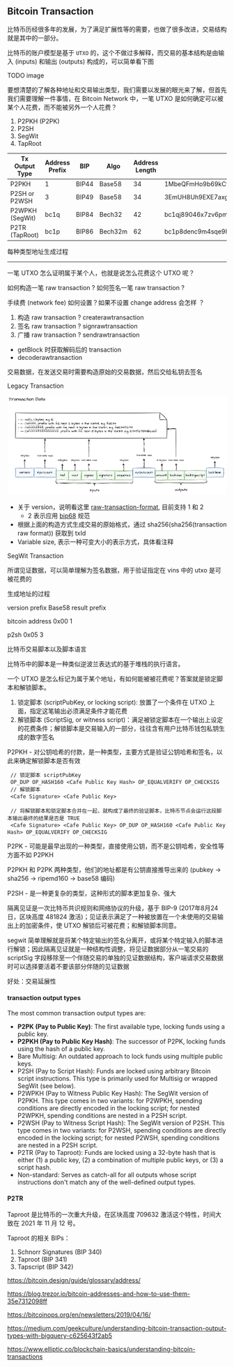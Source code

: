 ## Bitcoin Transaction

比特币历经很多年的发展，为了满足扩展性等的需要，也做了很多改进，交易结构就是其中的一部分。

比特币的账户模型是基于 `UTXO` 的，这个不做过多解释，而交易的基本结构是由输入 (inputs) 和输出 (outputs) 构成的，可以简单看下图



TODO image



要想清楚的了解各种地址和交易输出类型，我们需要以发展的眼光来了解，但首先我们需要理解一件事情，在 Bitcoin Network 中，一笔 UTXO 是如何确定可以被某个人花费，而不能被另外一个人花费？





1. P2PKH (P2PK)
2. P2SH
3. SegWit
4. TapRoot



| Tx Output Type  | Address Prefix | BIP   | Algo    | Address Length | Demo                                                         |
| --------------- | -------------- | ----- | ------- | -------------- | ------------------------------------------------------------ |
| P2PKH           | 1              | BIP44 | Base58  | 34             | 1MbeQFmHo9b69kCfFa6yBr7BQX4NzJFQq9                           |
| P2SH or P2WSH   | 3              | BIP49 | Base58  | 34             | 3EmUH8Uh9EXE7axgyAeBsCc2vdUdKkDqWK                           |
| P2WPKH (SegWit) | bc1q           | BIP84 | Bech32  | 42             | bc1qj89046x7zv6pm4n00qgqp505nvljnfp6xfznyw                   |
| P2TR (TapRoot)  | bc1p           | BIP86 | Bech32m | 62             | bc1p8denc9m4sqe9hluasrvxkkdqgkydrk5ctxre5nkk4qwdvefn0sdsc6eqxe |



每种类型地址生成过程



---

一笔 UTXO 怎么证明属于某个人，也就是说怎么花费这个 UTXO 呢？

如何构造一笔 raw transaction ? 如何签名一笔 raw transaction ?

手续费 (network fee) 如何设置？如果不设置 change address 会怎样 ？



1. 构造 raw transaction ?  createrawtransaction
2. 签名 raw transaction ? signrawtransaction
3. 广播 raw transaction ? sendrawtransaction



- getBlock 时获取解码后的 transaction 
- decoderawtransaction



交易数据，在发送交易时需要构造原始的交易数据，然后交给私钥去签名

Legacy Transaction

![image-20231215212637850](./assets/bitcoin-tx-data.png)

- 关于 version，说明看这里 [raw-transaction-format](https://developer.bitcoin.org/reference/transactions.html#raw-transaction-format), 目前支持 1 和 2
  - 2 表示应用 [bip68](https://github.com/bitcoin/bips/blob/master/bip-0068.mediawiki#specification) 规范
- 根据上面的构造方式生成交易的原始格式，通过 sha256(sha256(transaction raw format)) 获取到 txId
- Variable size, 表示一种可变大小的表示方式，具体看注释



SegWit Transaction

所谓见证数据，可以简单理解为签名数据，用于验证指定在 vins 中的 utxo 是可被花费的



生成地址的过程

version prefix                               Base58 result prefix

bitcoin address 0x00                        1

p2sh    0x05                                        3



比特币交易脚本以及脚本语言

比特币中的脚本是一种类似逆波兰表达式的基于堆栈的执行语言。

一个 UTXO 是怎么标记为属于某个地址，有如何能被被花费呢？答案就是锁定脚本和解锁脚本。

1. 锁定脚本 (scriptPubKey, or locking script): 放置了一个条件在 UTXO 上面，指定这笔输出必须满足条件才能花费
2. 解锁脚本 (ScriptSig, or witness script)：满足被锁定脚本在一个输出上设定的花费条件；解锁脚本是交易输入的一部分，往往含有用户比特币钱包私钥生成的数字签名



P2PKH - 对公钥哈希的付款，是一种类型，主要方式是验证公钥哈希和签名，以此来确定解锁脚本是否有效

```shell
 // 锁定脚本 scriptPubKey
 OP_DUP OP_HASH160 <Cafe Public Key Hash> OP_EQUALVERIFY OP_CHECKSIG
 // 解锁脚本
 <Cafe Signature> <Cafe Public Key>
 
 // 将解锁脚本和锁定脚本合并在一起，就构成了最终的验证脚本，比特币节点会运行这段脚本输出最终的结果是否是 TRUE
 <Cafe Signature> <Cafe Public Key> OP_DUP OP_HASH160 <Cafe Public Key Hash> OP_EQUALVERIFY OP_CHECKSIG
```

P2PK - 可能是最早出现的一种类型，直接使用公钥，而不是公钥哈希，安全性等方面不如 P2PKH



P2PKH 和 P2PK 两种类型，他们的地址都是有公钥直接推导出来的 (pubkey -> sha256 -> ripemd160 -> base58 编码)



P2SH - 是一种更复杂的类型，这种形式的脚本更加复杂、强大



隔离见证是一次比特币共识规则和网络协议的升级，基于 BIP-9 (2017年8月24日，区块高度 481824 激活)；见证表示满足了一种被放置在一个未使用的交易输出上的加密条件，使 UTXO 解锁后可被花费；和解锁脚本同意。

segwit 简单理解就是将某个特定输出的签名分离开，或将某个特定输入的脚本进行解锁；因此隔离见证就是一种结构性调整，将见证数据部分从一笔交易的 scriptSig 字段移除至一个伴随交易的单独的见证数据结构，客户端请求交易数据时可以选择要活着不要该部分伴随的见证数据

好处：交易延展性



#### transaction output types

The most common transaction output types are:

- **P2PK (Pay to Public Key)**: The first available type, locking funds using a public key.
- **P2PKH (Pay to Public Key Hash)**: The successor of P2PK, locking funds using the hash of a public key.
- Bare Multisig: An outdated approach to lock funds using multiple public keys.
- P2SH (Pay to Script Hash): Funds are locked using arbitrary Bitcoin script instructions. This type is primarily used for Multisig or wrapped SegWit (see below).
- P2WPKH (Pay to Witness Public Key Hash): The SegWit version of P2PKH. This type comes in two variants: for P2WPKH, spending conditions are directly encoded in the locking script; for nested P2WPKH, spending conditions are nested in a P2SH script.
- P2WSH (Pay to Witness Script Hash): The SegWit version of P2SH. This type comes in two variants: for P2WSH, spending conditions are directly encoded in the locking script; for nested P2WSH, spending conditions are nested in a P2SH script.
- P2TR (Pay to Taproot): Funds are locked using a 32-byte hash that is either (1) a public key, (2) a combination of multiple public keys, or (3) a script hash.
- Non-standard: Serves as catch-all for all outputs whose script instructions don't match any of the well-defined output types.



#### P2TR

Taproot 是比特币的一次重大升级，在区块高度 709632 激活这个特性，时间大致在 2021 年 11 月 12 号。

Taproot 的相关 BIPs：

1. Schnorr Signatures (BIP 340)
2. Taproot (BIP 341)
3. Tapscript (BIP 342)



https://bitcoin.design/guide/glossary/address/

https://blog.trezor.io/bitcoin-addresses-and-how-to-use-them-35e7312098ff

https://bitcoinops.org/en/newsletters/2019/04/16/

https://medium.com/geekculture/understanding-bitcoin-transaction-output-types-with-bigquery-c625643f2ab5

https://www.elliptic.co/blockchain-basics/understanding-bitcoin-transactions
